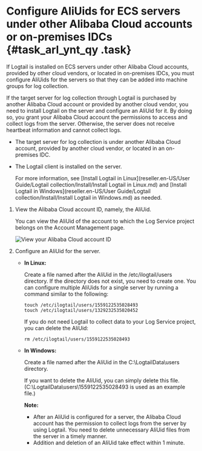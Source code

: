 # Configure AliUids for ECS servers under other Alibaba Cloud accounts or on-premises IDCs {#task_arl_ynt_qy .task}

If Logtail is installed on ECS servers under other Alibaba Cloud accounts, provided by other cloud vendors, or located in on-premises IDCs, you must configure AliUids for the servers so that they can be added into machine groups for log collection.

If the target server for log collection through Logtail is purchased by another Alibaba Cloud account or provided by another cloud vendor, you need to install Logtail on the server and configure an AliUid for it. By doing so, you grant your Alibaba Cloud account the permissions to access and collect logs from the server. Otherwise, the server does not receive heartbeat information and cannot collect logs.

-   The target server for log collection is under another Alibaba Cloud account, provided by another cloud vendor, or located in an on-premises IDC.
-   The Logtail client is installed on the server.

    For more information, see [Install Logtail in Linux](reseller.en-US/User Guide/Logtail collection/Install/Install Logtail in Linux.md) and [Install Logtail in Windows](reseller.en-US/User Guide/Logtail collection/Install/Install Logtail in Windows.md) as needed.


1.  View the Alibaba Cloud account ID, namely, the AliUid. 

    You can view the AliUid of the account to which the Log Service project belongs on the Account Management page.

    ![](images/5286_en-US.png "View your Alibaba Cloud account ID")

2.  Configure an AliUid for the server. 
    -   **In Linux:**

        Create a file named after the AliUid in the /etc/ilogtail/users directory. If the directory does not exist, you need to create one. You can configure multiple AliUids for a single server by running a command similar to the following:

        ```
        touch /etc/ilogtail/users/1559122535028493
        touch /etc/ilogtail/users/1329232535020452
        ```

        If you do not need Logtail to collect data to your Log Service project, you can delete the AliUid:

        ```
        rm /etc/ilogtail/users/1559122535028493
        ```

    -   **In Windows:**

        Create a file named after the AliUid in the C:\\LogtailData\\users directory.

        If you want to delete the AliUid, you can simply delete this file. \(C:\\LogtailData\\users\\1559122535028493 is used as an example file.\)

        **Note:** 

        -   After an AliUid is configured for a server, the Alibaba Cloud account has the permission to collect logs from the server by using Logtail. You need to delete unnecessary AliUid files from the server in a timely manner.
        -   Addition and deletion of an AliUid take effect within 1 minute.

